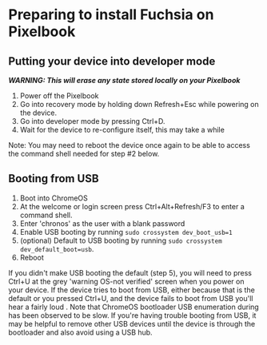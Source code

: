 # Preparing to install Fuchsia on Pixelbook

## Putting your device into developer mode
***WARNING: This will erase any state stored locally on your Pixelbook***

1. Power off the Pixelbook
2. Go into recovery mode by holding down Refresh+Esc while powering on the device.
3. Go into developer mode by pressing Ctrl+D.
4. Wait for the device to re-configure itself, this may take a while

Note: You may need to reboot the device once again to be able to access the
command shell needed for step #2 below.

## Booting from USB

1. Boot into ChromeOS
2. At the welcome or login screen press Ctrl+Alt+Refresh/F3 to enter a command shell.
3. Enter 'chronos' as the user with a blank password
4. Enable USB booting by running `sudo crossystem dev_boot_usb=1`
5. (optional) Default to USB booting by running `sudo crossystem dev_default_boot=usb`.
6. Reboot

If you didn't make USB booting the default (step 5), you will need to press
Ctrl+U at the grey 'warning OS-not verified' screen when you power on your
device. If the device tries to boot from USB, either because that is the default
or you pressed Ctrl+U, and the device fails to boot from USB you'll hear a
fairly loud <BEEP>. Note that ChromeOS bootloader USB enumeration during has
been observed to be slow. If you're having trouble booting from USB, it may be
helpful to remove other USB devices until the device is through the bootloader
and also avoid using a USB hub.
